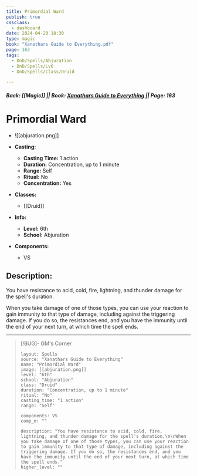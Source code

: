 ```yaml
---
title: Primordial Ward
publish: true
cssclass:
  - dashboard
date: 2024-04-20 18:30
type: magic
book: "Xanathars Guide to Everything.pdf"
page: 163
tags:
  - DnD/Spells/Abjuration
  - DnD/Spells/Lv6
  - DnD/Spells/Class/Druid

---
```


##### Back: [[Magic]] || Book: [Xanathars Guide to Everything](https://drive.google.com/drive/folders/1O5bhpYizcIT5xxAoLOuzCRht_PVS7VSG?usp=sharing) || Page: 163

# Primordial Ward
- ![[abjuration.png]]
- **Casting:**
    - **Casting Time:** 1 action
    - **Duration:** Concentration, up to 1 minute
    - **Range:** Self
    - **Ritual:** No
    - **Concentration:** Yes
- **Classes:**
    - [[Druid]]

- **Info:**
    - **Level:** 6th
    - **School:** Abjuration
- **Components:**
    - VS


## Description:
You have resistance to acid, cold, fire, lightning, and thunder damage for the spell's duration.

When you take damage of one of those types, you can use your reaction to gain immunity to that type of damage, including against the triggering damage. If you do so, the resistances end, and you have the immunity until the end of your next turn, at which time the spell ends.



---

> [!BUG]- GM's Corner
>
> ```statblock
> layout: Spells
> source: "Xanathars Guide to Everything"
> name: "Primordial Ward"
> image: [[abjuration.png]]
> level: "6th"
> school: "Abjuration"
> class: "Druid"
> duration: "Concentration, up to 1 minute"
> ritual: "No"
> casting_time: "1 action"
> range: "Self"
>
> components: VS
> comp_m: ""
>
> description: "You have resistance to acid, cold, fire, lightning, and thunder damage for the spell's duration.\n\nWhen you take damage of one of those types, you can use your reaction to gain immunity to that type of damage, including against the triggering damage. If you do so, the resistances end, and you have the immunity until the end of your next turn, at which time the spell ends."
> higher_level: ""
> ```
